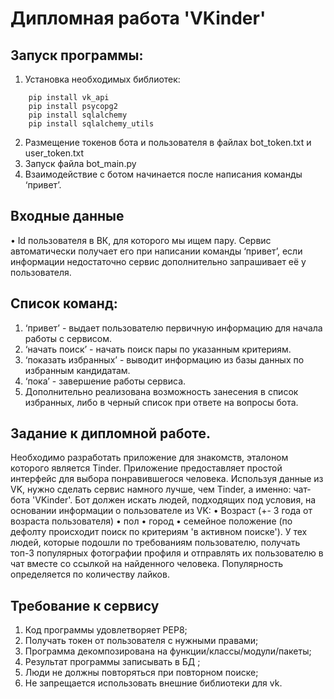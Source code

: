 # Дипломная работа 'VKinder'

## Запуск программы:
1.	Установка необходимых библиотек:
``` 
    pip install vk_api
    pip install psycopg2
    pip install sqlalchemy
    pip install sqlalchemy_utils
``` 
2.	Размещение токенов бота и пользователя в файлах bot_token.txt и user_token.txt
3.	Запуск файла bot_main.py
4.	Взаимодействие с ботом начинается после написания команды ‘привет’.
## Входные данные
•	 Id пользователя в ВК, для которого мы ищем пару. Сервис автоматически получает его при написании команды ‘привет’,
если информации недостаточно сервис дополнительно запрашивает её у пользователя.
## Список команд:
1.	‘привет’ - выдает пользователю первичную информацию для начала работы с сервисом.
2.	‘начать поиск’ - начать поиск пары по указанным критериям.
3.	‘показать избранных’ - выводит информацию из базы данных по избранным кандидатам.
4.	‘пока’ - завершение работы сервиса.
5.	Дополнительно реализована возможность занесения в список избранных, либо в черный список при ответе на вопросы бота.
## Задание к дипломной работе.
Необходимо разработать приложение для знакомств, эталоном которого является Tinder. Приложение предоставляет простой интерфейс для выбора понравившегося человека.
Используя данные из VK, нужно сделать сервис намного лучше, чем Tinder, а именно: чат-бота 'VKinder'. Бот должен искать людей, подходящих под условия, на основании информации о пользователе из VK:
•	Возраст (+- 3 года от возраста пользователя)
•	пол
•	город
•	семейное положение (по дефолту происходит поиск по критериям 'в активном поиске').
У тех людей, которые подошли по требованиям пользователю, получать топ-3 популярных фотографии профиля и отправлять их пользователю в чат вместе со ссылкой на найденного человека. Популярность определяется по количеству лайков.
## Требование к сервису
1.	Код программы удовлетворяет PEP8;
2.	Получать токен от пользователя с нужными правами;
3.	Программа декомпозирована на функции/классы/модули/пакеты;
4.	Результат программы записывать в БД ;
5.	Люди не должны повторяться при повторном поиске;
6.	Не запрещается использовать внешние библиотеки для vk.

